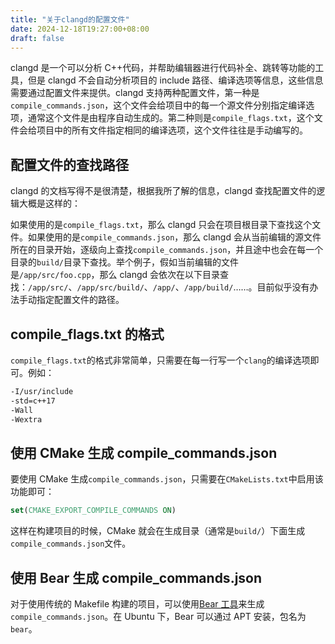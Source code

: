 ```yaml
---
title: "关于clangd的配置文件"
date: 2024-12-18T19:27:00+08:00
draft: false
---
```


clangd 是一个可以分析 C++代码，并帮助编辑器进行代码补全、跳转等功能的工具，但是 clangd 不会自动分析项目的 include 路径、编译选项等信息，这些信息需要通过配置文件来提供。clangd 支持两种配置文件，第一种是`compile_commands.json`，这个文件会给项目中的每一个源文件分别指定编译选项，通常这个文件是由程序自动生成的。第二种则是`compile_flags.txt`，这个文件会给项目中的所有文件指定相同的编译选项，这个文件往往是手动编写的。

## 配置文件的查找路径

clangd 的文档写得不是很清楚，根据我所了解的信息，clangd 查找配置文件的逻辑大概是这样的：

如果使用的是`compile_flags.txt`，那么 clangd 只会在项目根目录下查找这个文件。如果使用的是`compile_commands.json`，那么 clangd 会从当前编辑的源文件所在的目录开始，逐级向上查找`compile_commands.json`，并且途中也会在每一个目录的`build/`目录下查找。举个例子，假如当前编辑的文件是`/app/src/foo.cpp`，那么 clangd 会依次在以下目录查找：`/app/src/`、`/app/src/build/`、`/app/`、`/app/build/`……。目前似乎没有办法手动指定配置文件的路径。

## compile_flags.txt 的格式

`compile_flags.txt`的格式非常简单，只需要在每一行写一个`clang`的编译选项即可。例如：

```txt
-I/usr/include
-std=c++17
-Wall
-Wextra
```

## 使用 CMake 生成 compile_commands.json

要使用 CMake 生成`compile_commands.json`，只需要在`CMakeLists.txt`中启用该功能即可：

```cmake
set(CMAKE_EXPORT_COMPILE_COMMANDS ON)
```

这样在构建项目的时候，CMake 就会在生成目录（通常是`build/`）下面生成`compile_commands.json`文件。

## 使用 Bear 生成 compile_commands.json

对于使用传统的 Makefile 构建的项目，可以使用[Bear 工具](https://github.com/rizsotto/Bear)来生成`compile_commands.json`。在 Ubuntu 下，Bear 可以通过 APT 安装，包名为`bear`。
